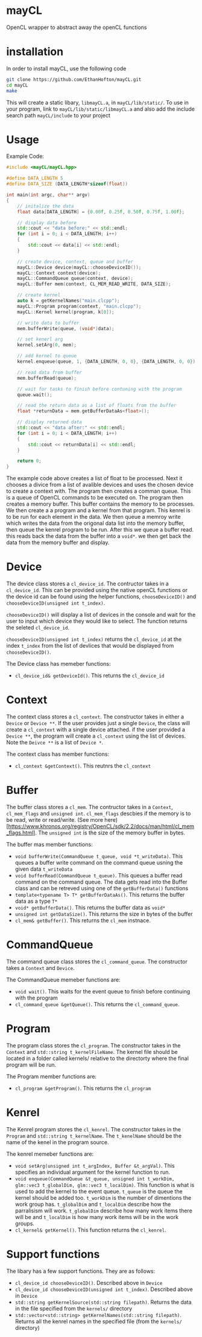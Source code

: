 # mayCL

OpenCL wrapper to abstract away the openCL functions

# installation

In order to install mayCL, use the following code

```bash
git clone https://github.com/EthanHofton/mayCL.git
cd mayCL
make
```

This will create a static libary, `libmayCL.a`, in `mayCL/lib/static/`. 
To use in your program, link to `mayCL/lib/static/libmayCL.a` and also add the include search path `mayCL/include` to your project

# Usage

Example Code:

```c++
#include <mayCL/mayCL.hpp>

#define DATA_LENGTH 5
#define DATA_SIZE (DATA_LENGTH*sizeof(float))

int main(int argc, char** argv)
{
    // initalize the data
    float data[DATA_LENGTH] = {0.00f, 0.25f, 0.50f, 0.75f, 1.00f};

    // display data before
    std::cout << "data before:" << std::endl;
    for (int i = 0; i < DATA_LENGTH; i++)
    {
        std::cout << data[i] << std::endl;
    }

    // create device, context, queue and buffer
    mayCL::Device device(mayCL::chooseDeviceID());
    mayCL::Context context(device);
    mayCL::CommandQueue queue(context, device);
    mayCL::Buffer mem(context, CL_MEM_READ_WRITE, DATA_SIZE);

    // create kernel
    auto k = getKernelNames("main.clcpp");
    mayCL::Program program(context, "main.clcpp");
    mayCL::Kernel kernel(program, k[0]);

    // write data to buffer
    mem.bufferWrite(queue, (void*)data);

    // set kenerl arg
    kernel.setArg(0, mem);

    // add kernel to queue
    kernel.enqueue(queue, 1, {DATA_LENGTH, 0, 0}, {DATA_LENGTH, 0, 0});

    // read data from buffer
    mem.bufferRead(queue);

    // wait for tasks to finish before contuning with the program
    queue.wait();

    // read the return data as a list of floats from the buffer
    float *returnData = mem.getBufferDataAs<float>();

    // display returned data
    std::cout << "data after:" << std::endl;
    for (int i = 0; i < DATA_LENGTH; i++)
    {
        std::cout << returnData[i] << std::endl;
    }

    return 0;
}
```

The example code above creates a list of float to be processed. Next it chooses a divice from a list of avalible devices and uses the chosen device
to create a context with. The program then creates a comman queue. This is a queue of OpenCL commands to be executed on. The program then creates a memory
buffer. This buffer contains the memory to be processes. We then create a a program and a kernel from that program. This kenrel is to be run for each element
in the data. We then queue a memroy write which writes the data from the origonal data list into the memory buffer, then queue the kenrel program to be run.
After this we queue a buffer read. this reads back the data from the buffer into a `void*`. we then get back the data from the memory buffer and display.

# Device

The device class stores a `cl_device_id`. The contructor takes in a `cl_device_id`. This can be provided using the native openCL functions or the device id can be found using the helper functions, `chooseDeviceID()` and `chooseDeviceID(unsigned int t_index)`.

`chooseDeviceID()` will display a list of devices in the console and wait for the user to input which device they would like to select. The function returns the seleted `cl_device_id`.

`chooseDeviceID(unsigned int t_index)` returns the `cl_device_id` at the index `t_index` from the list of devlices that would be displayed from `chooseDeviceID()`.

The Device class has memeber functions:

- `cl_device_id& getDeviceId()`. This returns the `cl_device_id`

# Context

The context class stores a `cl_context`. The constructor takes in either a `Device` or `Device **`. If the user provides just a single `Device`, the class will create a `cl_context` with a single device attached. if the user provided a `Device **`, the program will create a `cl_context` using the list of devices. Note the `Deivce **` is a list of `Device *`.

The context class has member functions:

- `cl_context &getContext()`. This reutnrs the `cl_context`

# Buffer

The buffer class stores a `cl_mem`. The contructor takes in a `Context`, `cl_mem_flags` and `unsigned int`. `cl_mem_flags` descbies if the memory is to be read, write or read/write. (See more here)[https://www.khronos.org/registry/OpenCL/sdk/2.2/docs/man/html/cl_mem_flags.html]. The `unsigned int` is the size of the memory buffer in bytes.

The buffer mas member functions:

- `void bufferWrite(CommandQueue t_queue, void *t_writeData)`. This queues a buffer write command on the command queue usning the given data `t_writeData`
- `void bufferRead(CommandQueue t_queue)`. This queues a buffer read command on the command queue. The data gets read into the Buffer class and can be retreved using one of the `getBufferData()` functions
- `template<typename T> T* getBufferDataAs()`. This returns the buffer data as a type `T*`
- `void* getBufferData()`. This returns the buffer data as `void*`
- `unsigned int getDataSize()`. This returns the size in bytes of the buffer
- `cl_mem& getBuffer()`. This returns the `cl_mem` instnace.

# CommandQueue

The command queue class stores the `cl_command_queue`. The constructor takes a `Context` and `Device`.

The CommandQueue memeber functions are:

- `void wait()`. This waits for the event queue to finish before continuing with the program
- `cl_command_queue &getQueue()`. This returns the `cl_command_queue`.

# Program

The program class stores the `cl_program`. The constructor takes in the `Context` and `std::string t_kernelFileName`. The kernel file should be located in a folder called kernels/ relative to the directorty where the final program will be run.

The Program member functions are:

- `cl_program &getProgram()`. This returns the `cl_program`

# Kenrel

The Kenrel program stores the `cl_kenrel`. The constructor takes in the `Program` and `std::string t_kernelName`. The `t_kenelName` should be the name of the kenel in the program source.

The kenrel memeber functions are:

- `void setArg(unsigned int t_argIndex, Buffer &t_argVal)`. This specifies an individual argument for the kernel function to run.
- `void enqueue(CommandQueue &t_queue, unsigned int t_workDim, glm::vec3 t_globalDim, glm::vec3 t_localDim)`. This function is what is used to add the kernel to the event queue. `t_queue` is the queue the kernel should be added too. `t_workDim` is the number of dimentions the work group has. `t_globalDim` and `t_localDim` describe how the parralisism will work. `t_globalDim` describe how many work items there will be and `t_localDim` is how many work items will be in the work groups.
- `cl_kernel& getKernel()`. This function returns the `cl_kenrel`.

# Support functions

The libary has a few support functions. They are as follows:

- `cl_device_id chooseDeviceID()`. Described above in `Device`
- `cl_device_id chooseDeviceID(unsigned int t_index)`. Described above in `Device`
- `std::string getKernelSource(std::string filepath)`. Returns the data in the file specified from the `kernels/` directory
- `std::vector<std::string> getKernelNames(std::string filepath)`. Returns all the kenrel names in the specified file (from the `kernels/` directory)
